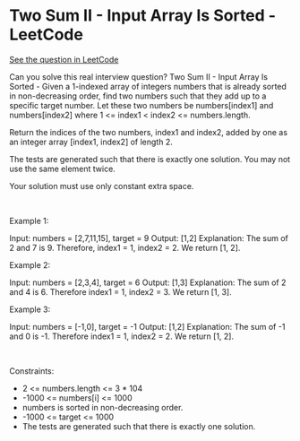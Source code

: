 # Two Sum II - Input Array Is Sorted - LeetCode
[See the question in LeetCode](https://leetcode.com/problems/two-sum-ii-input-array-is-sorted/submissions/1606732401/?envType=study-plan-v2&envId=top-interview-150)

Can you solve this real interview question? Two Sum II - Input Array Is Sorted - Given a 1-indexed array of integers numbers that is already sorted in non-decreasing order, find two numbers such that they add up to a specific target number. Let these two numbers be numbers[index1] and numbers[index2] where 1 <= index1 < index2 <= numbers.length.

Return the indices of the two numbers, index1 and index2, added by one as an integer array [index1, index2] of length 2.

The tests are generated such that there is exactly one solution. You may not use the same element twice.

Your solution must use only constant extra space.

 

Example 1:


Input: numbers = [2,7,11,15], target = 9
Output: [1,2]
Explanation: The sum of 2 and 7 is 9. Therefore, index1 = 1, index2 = 2. We return [1, 2].


Example 2:


Input: numbers = [2,3,4], target = 6
Output: [1,3]
Explanation: The sum of 2 and 4 is 6. Therefore index1 = 1, index2 = 3. We return [1, 3].


Example 3:


Input: numbers = [-1,0], target = -1
Output: [1,2]
Explanation: The sum of -1 and 0 is -1. Therefore index1 = 1, index2 = 2. We return [1, 2].


 

Constraints:

 * 2 <= numbers.length <= 3 * 104
 * -1000 <= numbers[i] <= 1000
 * numbers is sorted in non-decreasing order.
 * -1000 <= target <= 1000
 * The tests are generated such that there is exactly one solution.
